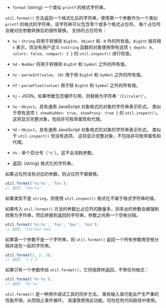 <!-- YAML
added: v0.5.3
changes:
  - version: v11.4.0
    pr-url: https://github.com/nodejs/node/pull/23708
    description: The `%d`, `%f` and `%i` specifiers now support Symbols
                 properly.
  - version: v12.0.0
    pr-url: https://github.com/nodejs/node/pull/23162
    description: The `format` argument is now only taken as such if it actually
                 contains format specifiers.
  - version: v12.0.0
    pr-url: https://github.com/nodejs/node/pull/23162
    description: If the `format` argument is not a format string, the output
                 string's formatting is no longer dependent on the type of the
                 first argument. This change removes previously present quotes
                 from strings that were being output when the first argument
                 was not a string.
  - version: v11.4.0
    pr-url: https://github.com/nodejs/node/pull/24806
    description: The `%o` specifier's `depth` has default depth of 4 again.
  - version: v11.0.0
    pr-url: https://github.com/nodejs/node/pull/17907
    description: The `%o` specifier's `depth` option will now fall back to the
                 default depth.
  - version: v10.12.0
    pr-url: https://github.com/nodejs/node/pull/22097
    description: The `%d` and `%i` specifiers now support BigInt.
  - version: v8.4.0
    pr-url: https://github.com/nodejs/node/pull/14558
    description: The `%o` and `%O` specifiers are supported now.
-->

* `format` {string} 一个类似 `printf` 的格式字符串。

`util.format()` 方法返回一个格式化后的字符串，使用第一个参数作为一个类似 `printf` 的格式的字符串，该字符串可以包含零个或多个格式占位符。
每个占位符会被对应参数转换后的值所替换。
支持的占位符有：

* `%s` - `String` 将用于转换除 `BigInt`、`Object` 和 `-0` 外的所有值。`BigInt` 值将用 `n` 表示，而没有用户定义 `toString` 函数的对象使用带有选项 `{ depth: 0, colors: false, compact: 3 }` 的 `util.inspect()` 进行检查。

* `%d` - `Number` 将用于转换除 `BigInt` 和 `Symbol` 之外的所有值。
* `%i` - `parseInt(value, 10)` 用于除 `BigInt` 和 `Symbol` 之外的所有值。
* `%f` - `parseFloat(value)` 用于除 `BigInt` 和 `Symbol` 之外的所有值。
* `%j` - JSON。如果参数包含循环引用，则替换为字符串 `'[Circular]'`。
* `%o` -  `Object`。具有通用 JavaScript 对象格式的对象的字符串表示形式。 类似于带有选项 `{ showHidden: true, showProxy: true }` 的 `util.inspect()`。 这将显示完整对象，包括非可枚举属性和代理。
* `%O` - `Object`。具有通用 JavaScript 对象格式的对象的字符串表示形式。 类似于 `util.inspect()` 但没有选项。 这将显示完整对象，不包括非可枚举属性和代理。
* `%%` - 单个百分号（`'%'`）。这不会消耗参数。
* 返回: {string} 格式化的字符串。

如果占位符没有对应的参数，则占位符不被替换。

```js
util.format('%s:%s', 'foo');
// 返回: 'foo:%s'
```

如果类型不是 `string`，则使用 `util.inspect()` 格式化不属于格式字符串的值。

如果传入 `util.format()` 方法的参数比占位符的数量多，则多出的参数会被强制转换为字符串，然后拼接到返回的字符串，参数之间用一个空格分隔。

```js
util.format('%s:%s', 'foo', 'bar', 'baz');
// 返回: 'foo:bar baz'
```

如果第一个参数不是一个字符串，则 `util.format()` 返回一个所有参数用空格分隔并连在一起的字符串。

```js
util.format(1, 2, 3);
// 返回: '1 2 3'
```

如果只有一个参数传给 `util.format()`，它将按原样返回，不带任何格式：

```js
util.format('%% %s');
// 返回: '%% %s'
```

`util.format()` 是一种用作调试工具的同步方法。 
某些输入值可能会产生严重的性能开销，从而阻止事件循环。 
请谨慎使用此功能，切勿在热代码路径中使用。

